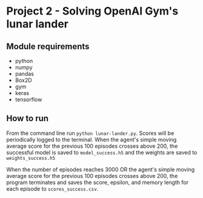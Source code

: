 # Project 2 - Solving OpenAI Gym's lunar lander

## Module requirements
* python
* numpy
* pandas
* Box2D
* gym
* keras
* tensorflow

## How to run
From the command line run `python lunar-lander.py`. Scores will be periodically logged to the terminal. When the agent's simple moving average score for the previous 100 episodes crosses above 200, the successful model is saved to `model_success.h5` and the weights are saved to `weights_success.h5`

When the number of episodes reaches 3000 OR the agent's simple moving average score for the previous 100 episodes crosses above 200, the program terminates and saves the score, epsilon, and memory length for each episode to `scores_success.csv`.
